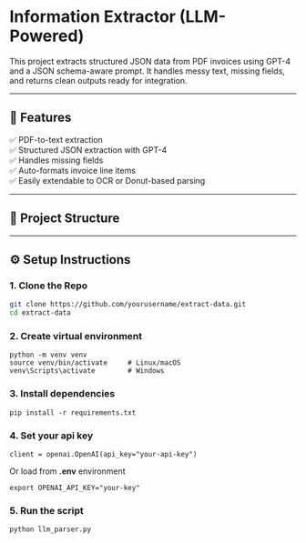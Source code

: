 # Information Extractor (LLM-Powered)

This project extracts structured JSON data from PDF invoices using GPT-4 and a JSON schema-aware prompt. It handles messy text, missing fields, and returns clean outputs ready for integration.

---

## 🚀 Features

✅ PDF-to-text extraction  
✅ Structured JSON extraction with GPT-4  
✅ Handles missing fields  
✅ Auto-formats invoice line items  
✅ Easily extendable to OCR or Donut-based parsing

---

## 🧱 Project Structure


---

## ⚙️ Setup Instructions

### 1. Clone the Repo

```bash
git clone https://github.com/yourusername/extract-data.git
cd extract-data
```

### 2. Create virtual environment
```
python -m venv venv
source venv/bin/activate     # Linux/macOS
venv\Scripts\activate        # Windows
```
### 3. Install dependencies 
```
pip install -r requirements.txt
```

### 4. Set your api key
```
client = openai.OpenAI(api_key="your-api-key")
```
Or load from **.env** environment
```
export OPENAI_API_KEY="your-key"
```

### 5. Run the script
```
python llm_parser.py
```
